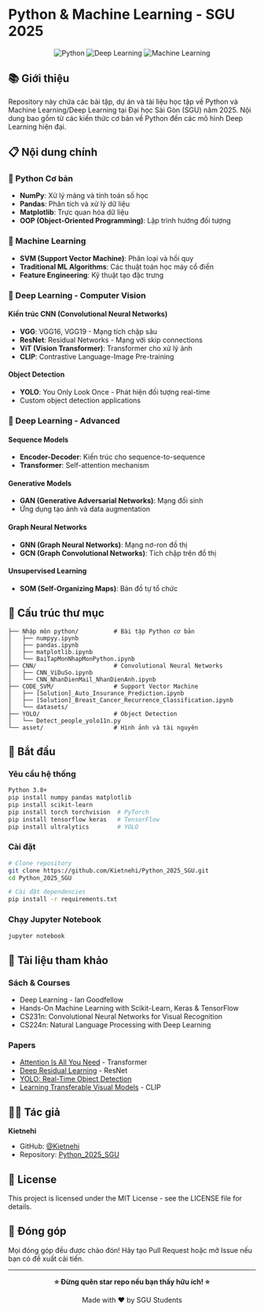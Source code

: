 # Python & Machine Learning - SGU 2025

<div align="center">
  
  <!-- Thêm hình ảnh giới thiệu của bạn tại đây -->
  <!-- <img src="asset/banner.png" alt="Python ML Banner" width="800"/> -->
  
  ![Python](https://img.shields.io/badge/Python-3.8+-blue.svg)
  ![Deep Learning](https://img.shields.io/badge/Deep%20Learning-PyTorch%20%7C%20TensorFlow-orange.svg)
  ![Machine Learning](https://img.shields.io/badge/Machine%20Learning-scikit--learn-green.svg)
  
</div>

## 📚 Giới thiệu

Repository này chứa các bài tập, dự án và tài liệu học tập về Python và Machine Learning/Deep Learning tại Đại học Sài Gòn (SGU) năm 2025. Nội dung bao gồm từ các kiến thức cơ bản về Python đến các mô hình Deep Learning hiện đại.

## 📋 Nội dung chính

### 🐍 Python Cơ bản
- **NumPy**: Xử lý mảng và tính toán số học
- **Pandas**: Phân tích và xử lý dữ liệu
- **Matplotlib**: Trực quan hóa dữ liệu
- **OOP (Object-Oriented Programming)**: Lập trình hướng đối tượng

### 🤖 Machine Learning
- **SVM (Support Vector Machine)**: Phân loại và hồi quy
- **Traditional ML Algorithms**: Các thuật toán học máy cổ điển
- **Feature Engineering**: Kỹ thuật tạo đặc trưng

### 🧠 Deep Learning - Computer Vision

#### Kiến trúc CNN (Convolutional Neural Networks)
- **VGG**: VGG16, VGG19 - Mạng tích chập sâu
- **ResNet**: Residual Networks - Mạng với skip connections
- **ViT (Vision Transformer)**: Transformer cho xử lý ảnh
- **CLIP**: Contrastive Language-Image Pre-training

#### Object Detection
- **YOLO**: You Only Look Once - Phát hiện đối tượng real-time
- Custom object detection applications

### 🔬 Deep Learning - Advanced

#### Sequence Models
- **Encoder-Decoder**: Kiến trúc cho sequence-to-sequence
- **Transformer**: Self-attention mechanism

#### Generative Models
- **GAN (Generative Adversarial Networks)**: Mạng đối sinh
- Ứng dụng tạo ảnh và data augmentation

#### Graph Neural Networks
- **GNN (Graph Neural Networks)**: Mạng nơ-ron đồ thị
- **GCN (Graph Convolutional Networks)**: Tích chập trên đồ thị

#### Unsupervised Learning
- **SOM (Self-Organizing Maps)**: Bản đồ tự tổ chức

## 📁 Cấu trúc thư mục

```
├── Nhập môn python/          # Bài tập Python cơ bản
│   ├── numpyy.ipynb
│   ├── pandas.ipynb
│   ├── matplotlib.ipynb
│   └── BaiTapMonNhapMonPython.ipynb
├── CNN/                      # Convolutional Neural Networks
│   ├── CNN_ViDuSo.ipynb
│   └── CNN_NhanDienMail_NhanDienAnh.ipynb
├── CODE_SVM/                 # Support Vector Machine
│   ├── [Solution]_Auto_Insurance_Prediction.ipynb
│   ├── [Solution]_Breast_Cancer_Recurrence_Classification.ipynb
│   └── datasets/
├── YOLO/                     # Object Detection
│   └── Detect_people_yolo11n.py
└── asset/                    # Hình ảnh và tài nguyên
```

## 🚀 Bắt đầu

### Yêu cầu hệ thống
```bash
Python 3.8+
pip install numpy pandas matplotlib
pip install scikit-learn
pip install torch torchvision  # PyTorch
pip install tensorflow keras   # TensorFlow
pip install ultralytics        # YOLO
```

### Cài đặt
```bash
# Clone repository
git clone https://github.com/Kietnehi/Python_2025_SGU.git
cd Python_2025_SGU

# Cài đặt dependencies
pip install -r requirements.txt
```

### Chạy Jupyter Notebook
```bash
jupyter notebook
```

## 📖 Tài liệu tham khảo

### Sách & Courses
- Deep Learning - Ian Goodfellow
- Hands-On Machine Learning with Scikit-Learn, Keras & TensorFlow
- CS231n: Convolutional Neural Networks for Visual Recognition
- CS224n: Natural Language Processing with Deep Learning

### Papers
- [Attention Is All You Need](https://arxiv.org/abs/1706.03762) - Transformer
- [Deep Residual Learning](https://arxiv.org/abs/1512.03385) - ResNet
- [YOLO: Real-Time Object Detection](https://arxiv.org/abs/1506.02640)
- [Learning Transferable Visual Models](https://arxiv.org/abs/2103.00020) - CLIP

## 👨‍💻 Tác giả

**Kietnehi**
- GitHub: [@Kietnehi](https://github.com/Kietnehi)
- Repository: [Python_2025_SGU](https://github.com/Kietnehi/Python_2025_SGU)

## 📝 License

This project is licensed under the MIT License - see the LICENSE file for details.

## 🤝 Đóng góp

Mọi đóng góp đều được chào đón! Hãy tạo Pull Request hoặc mở Issue nếu bạn có đề xuất cải tiến.

---

<div align="center">
  
  **⭐ Đừng quên star repo nếu bạn thấy hữu ích! ⭐**
  
  Made with ❤️ by SGU Students
  
</div>
